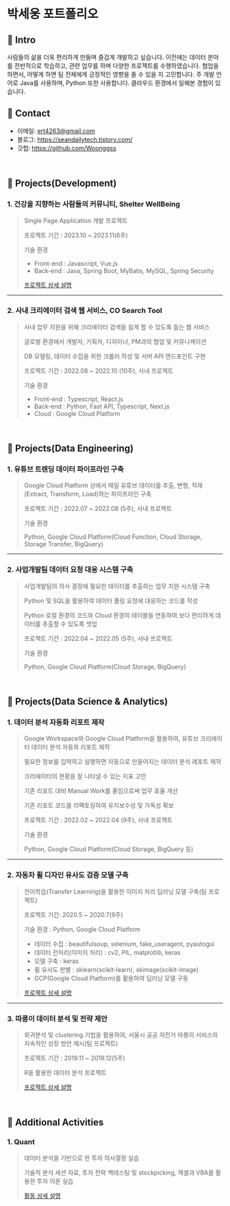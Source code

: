# 박세웅 포트폴리오


## :pushpin: Intro
사람들의 삶을 더욱 편리하게 만들며 즐겁게 개발하고 싶습니다. 이전에는 데이터 분야를 전반적으로 학습하고, 관련 업무를 하며 다양한 프로젝트를 수행하였습니다. 협업을 하면서, 어떻게 하면 팀 전체에게 긍정적인 영향을 줄 수 있을 지 고민합니다. 주 개발 언어로 Java를 사용하며, Python 또한 사용합니다. 클라우드 환경에서 일해본 경험이 있습니다.
</br>

## :pushpin: Contact
- 이메일: ert4263@gmail.com
- 블로그: https://seandailytech.tistory.com/
- 깃헙: https://github.com/Woonggss

</br>

## :pushpin: Projects(Development)

### 1. 건강을 지향하는 사람들의 커뮤니티, Shelter WellBeing
>Single Page Application 개발 프로젝트
>
>프로젝트 기간 : 2023.10 ~ 2023.11(6주)
>  
>기술 환경
>
>* Front-end : Javascript, Vue.js
>* Back-end : Java, Spring Boot, MyBatis, MySQL, Spring Security
>  
>[프로젝트 상세 설명](https://nonchalant-peony-9fc.notion.site/Shelter-WellBeing-ac507c6f3ef645f68d97799ba6427a5e)
---

### 2. 사내 크리에이터 검색 웹 서비스, CO Search Tool
>사내 업무 지원을 위해 크리에이터 검색을 쉽게 할 수 있도록 돕는 웹 서비스
>
>글로벌 환경에서 개발자, 기획자, 디자이너, PM과의 협업 및 커뮤니케이션
>
>DB 모델링, 데이터 수집을 위한 크롤러 작성 및 서버 API 엔드포인트 구현
>
>프로젝트 기간 : 2022.08 ~ 2022.10 (10주), 사내 프로젝트
>
>기술 환경
>  
>* Front-end : Typescript, React.js
>* Back-end : Python, Fast API, Typescript, Next.js
>* Cloud : Google Cloud Platform

</br>


## :pushpin: Projects(Data Engineering)

### 1. 유튜브 트렌딩 데이터 파이프라인 구축
>Google Cloud Platform 상에서 매일 유튜브 데이터를 추출, 변형, 적재(Extract, Transform, Load)하는 파이프라인 구축
>
>프로젝트 기간 : 2022.07 ~ 2022.08 (5주), 사내 프로젝트
>
>기술 환경
>
>Python, Google Cloud Platform(Cloud Function, Cloud Storage, Storage Transfer, BigQuery)

---

### 2. 사업개발팀 데이터 요청 대응 시스템 구축
>사업개발팀의 의사 결정에 필요한 데이터를 추출하는 업무 지원 시스템 구축
>
>Python 및 SQL을 활용하여 데이터 풀링 요청에 대응하는 코드를 작성
>
>Python 로컬 환경의 코드와 Cloud 환경의 테이블을 연동하여 보다 편리하게 데이터를 추출할 수 있도록 셋업
>
>프로젝트 기간 : 2022.04 ~ 2022.05 (5주), 사내 프로젝트
>
>기술 환경
>
>Python, Google Cloud Platform(Cloud Storage, BigQuery)

</br>

## :pushpin: Projects(Data Science & Analytics)

### 1. 데이터 분석 자동화 리포트 제작
>Google Workspace와 Google Cloud Platform을 활용하여, 유튜브 크리에이터 데이터 분석 자동화 리포트 제작
>
>필요한 정보를 입력하고 실행하면 자동으로 만들어지는 데이터 분석 레포트 제작
>
>크리에이터의 현황을 잘 나타낼 수 있는 지표 고안
>
>기존 리포트 대비 Manual Work를 줄임으로써 업무 효율 개선
>
>기존 리포트 코드를 리팩토링하여 유지보수성 및 가독성 확보
>
>프로젝트 기간 : 2022.02 ~ 2022.04 (9주), 사내 프로젝트
>  
>기술 환경
>
>Python, Google Cloud Platform(Cloud Storage, BigQuery 등)

---

### 2. 자동차 휠 디자인 유사도 검증 모델 구축
>전이학습(Transfer Learning)을 활용한 이미지 처리 딥러닝 모델 구축(팀 프로젝트)
>
>프로젝트 기간: 2020.5 ~ 2020.7(9주)
>  
>기술 환경 : Python, Google Cloud Platform
>* 데이터 수집 : beautifulsoup, selenium, fake_useragent, pyautogui
>* 데이터 전처리(이미지 처리) : cv2, PIL, matplotlib, keras
>* 모델 구축 : keras
>* 휠 유사도 판별 : sklearn(scikit-learn), skimage(scikit-image) 
>* GCP(Google Cloud Platform)를 활용하여 딥러닝 모델 구동  
>  
>[프로젝트 상세 설명](https://github.com/Woonggss/2020-deep-learning-project)

---

### 3. 따릉이 데이터 분석 및 전략 제안
>회귀분석 및 clustering 기법을 활용하여, 서울시 공공 자전거 따릉이 서비스의 지속적인 성장 방안 제시(팀 프로젝트)
>
>프로젝트 기간 : 2019.11 ~ 2019.12(5주)
>  
>R을 활용한 데이터 분석 프로젝트
>  
>  
>[프로젝트 상세 설명](https://github.com/Woonggss/2019-data-project)

<br>


## :pushpin: Additional Activities

### 1. Quant
>데이터 분석을 기반으로 한 투자 의사결정 실습
>
>기술적 분석 세션 자료, 투자 전략 백테스팅 및 stockpicking, 엑셀과 VBA를 활용한 투자 이론 실습
>
>[활동 상세 설명](https://github.com/Woonggss/Quant)
